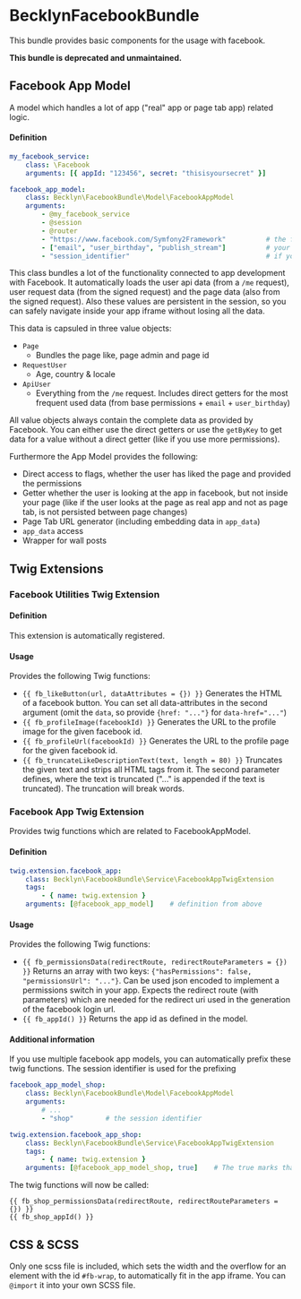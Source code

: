 BecklynFacebookBundle
=====================

This bundle provides basic components for the usage with facebook.

**This bundle is deprecated and unmaintained.**


Facebook App Model
------------------
A model which handles a lot of app ("real" app or page tab app) related logic.

#### Definition
```yaml
my_facebook_service:
    class: \Facebook
    arguments: [{ appId: "123456", secret: "thisisyoursecret" }]

facebook_app_model:
    class: Becklyn\FacebookBundle\Model\FacebookAppModel
    arguments:
        - @my_facebook_service
        - @session
        - @router
        - "https://www.facebook.com/Symfony2Framework"          # the fan page url
        - ["email", "user_birthday", "publish_stream"]          # your required permissions
        - "session_identifier"                                  # if you need to use multiple services, you need to define unique session identifiers
```

This class bundles a lot of the functionality connected to app development with Facebook.
It automatically loads the user api data (from a `/me` request), user request data (from the signed request) and the page data (also from the signed request).
Also these values are persistent in the session, so you can safely navigate inside your app iframe without losing all the data.

This data is capsuled in three value objects:

* `Page`
    * Bundles the page like, page admin and page id
* `RequestUser`
    * Age, country  & locale
* `ApiUser`
    * Everything from the `/me` request. Includes direct getters for the most frequent used data (from base permissions + `email` + `user_birthday`)

All value objects always contain the complete data as provided by Facebook. You can either use the direct getters or use the `getByKey` to get data for a value without a direct getter (like if you use more permissions).


Furthermore the App Model provides the following:

* Direct access to flags, whether the user has liked the page and provided the permissions
* Getter whether the user is looking at the app in facebook, but not inside your page (like if the user looks at the page as real app and not as page tab, is not persisted between page changes)
* Page Tab URL generator (including embedding data in `app_data`)
* `app_data` access
* Wrapper for wall posts


Twig Extensions
---------------

### Facebook Utilities Twig Extension

#### Definition
This extension is automatically registered.

#### Usage
Provides the following Twig functions:

* `{{ fb_likeButton(url, dataAttributes = {}) }}`
  Generates the HTML of a facebook button. You can set all data-attributes in the second argument (omit the `data`, so provide `{href: "..."}` for `data-href="..."`)
* `{{ fb_profileImage(facebookId) }}`
  Generates the URL to the profile image for the given facebook id.
* `{{ fb_profileUrl(facebookId) }}`
  Generates the URL to the profile page for the given facebook id.
* `{{ fb_truncateLikeDescriptionText(text, length = 80) }}`
  Truncates the given text and strips all HTML tags from it. The second parameter defines, where the text is truncated ("..." is appended if the text is truncated).
  The truncation will break words.


### Facebook App Twig Extension
Provides twig functions which are related to FacebookAppModel.

#### Definition
```yaml
twig.extension.facebook_app:
    class: Becklyn\FacebookBundle\Service\FacebookAppTwigExtension
    tags:
        - { name: twig.extension }
    arguments: [@facebook_app_model]    # definition from above
```

#### Usage
Provides the following Twig functions:

* `{{ fb_permissionsData(redirectRoute, redirectRouteParameters = {}) }}`
  Returns an array with two keys: `{"hasPermissions": false, "permissionsUrl": "..."}`. Can be used json encoded to implement a permissions switch in your app.
  Expects the redirect route (with parameters) which are needed for the redirect uri used in the generation of the facebook login url.
* `{{ fb_appId() }}`
  Returns the app id as defined in the model.

#### Additional information
If you use multiple facebook app models, you can automatically prefix these twig functions. The session identifier is used for the prefixing

```yaml
facebook_app_model_shop:
    class: Becklyn\FacebookBundle\Model\FacebookAppModel
    arguments:
        # ...
        - "shop"        # the session identifier

twig.extension.facebook_app_shop:
    class: Becklyn\FacebookBundle\Service\FacebookAppTwigExtension
    tags:
        - { name: twig.extension }
    arguments: [@facebook_app_model_shop, true]    # The true marks that the functions should be prefixed
```

The twig functions will now be called:
```twig
{{ fb_shop_permissionsData(redirectRoute, redirectRouteParameters = {}) }}
{{ fb_shop_appId() }}
```


CSS & SCSS
----------

Only one scss file is included, which sets the width and the overflow for an element with the id `#fb-wrap`, to automatically fit in the app iframe.
You can `@import` it into your own SCSS file.
